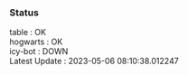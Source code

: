 ### Status


table : OK  
hogwarts : OK  
icy-bot : DOWN  
Latest Update : 2023-05-06 08:10:38.012247
